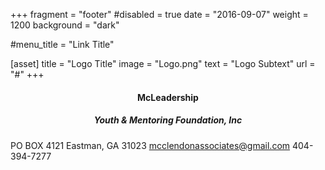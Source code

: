 +++
fragment = "footer"
#disabled = true
date = "2016-09-07"
weight = 1200
background = "dark"

#menu_title = "Link Title"

[asset]
  title = "Logo Title"
  image = "Logo.png"
  text = "Logo Subtext"
  url = "#"
+++

#### <center> McLeadership
##### <center> Youth & Mentoring Foundation, Inc

PO BOX 4121
Eastman, GA
31023
mcclendonassociates@gmail.com
404-394-7277

